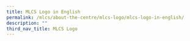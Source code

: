 ```yaml
---
title: MLCS Logo in English
permalink: /mlcs/about-the-centre/mlcs-logo/mlcs-logo-in-english/
description: ""
third_nav_title: MLCS Logo
---
```

